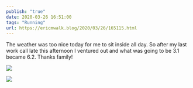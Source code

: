 ```yaml
---
publish: "true"
date: 2020-03-26 16:51:00
tags: "Running"
url: https://ericmwalk.blog/2020/03/26/165115.html
---
```


The weather was too nice today for me to sit inside all day. So after my last work call late this afternoon I ventured out and what was going to be 3.1 became 6.2. Thanks family!

![](https://ericmwalk.blog/uploads/2022/cb3f1e20f6.jpg)

![](https://ericmwalk.blog/uploads/2022/a1e2a11f7c.jpg)
